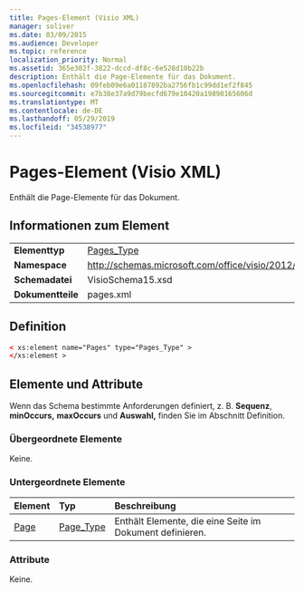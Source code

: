 ```yaml
---
title: Pages-Element (Visio XML)
manager: soliver
ms.date: 03/09/2015
ms.audience: Developer
ms.topic: reference
localization_priority: Normal
ms.assetid: 365e302f-3822-dccd-df8c-6e528d10b22b
description: Enthält die Page-Elemente für das Dokument.
ms.openlocfilehash: 09feb09e6a01187892ba2756fb1c99dd1ef2f845
ms.sourcegitcommit: e7b38e37a9d79becfd679e10420a19890165606d
ms.translationtype: MT
ms.contentlocale: de-DE
ms.lasthandoff: 05/29/2019
ms.locfileid: "34538977"
---
```

# <a name="pages-element-visio-xml"></a>Pages-Element (Visio XML)

Enthält die Page-Elemente für das Dokument.
  
## <a name="element-information"></a>Informationen zum Element

|||
|:-----|:-----|
|**Elementtyp** <br/> |[Pages_Type](pages_type-complextypevisio-xml.md) <br/> |
|**Namespace** <br/> |http://schemas.microsoft.com/office/visio/2012/main  <br/> |
|**Schemadatei** <br/> |VisioSchema15.xsd  <br/> |
|**Dokumentteile** <br/> |pages.xml  <br/> |
   
## <a name="definition"></a>Definition

```XML
< xs:element name="Pages" type="Pages_Type" >
</xs:element >
```

## <a name="elements-and-attributes"></a>Elemente und Attribute

Wenn das Schema bestimmte Anforderungen definiert, z. B. **Sequenz**, **minOccurs,** **maxOccurs** und **Auswahl,** finden Sie im Abschnitt Definition. 
  
### <a name="parent-elements"></a>Übergeordnete Elemente

Keine.
  
### <a name="child-elements"></a>Untergeordnete Elemente

|**Element**|**Typ**|**Beschreibung**|
|:-----|:-----|:-----|
|[Page](page-element-pages_type-complextypevisio-xml.md) <br/> |[Page_Type](page_type-complextypevisio-xml.md) <br/> |Enthält Elemente, die eine Seite im Dokument definieren.  <br/> |
   
### <a name="attributes"></a>Attribute

Keine.
  

